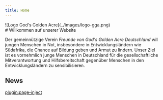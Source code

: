 ```yaml
---
title: Home
---
```

<div class="centeredImage" markdown="1" >
![Logo God's Golden Acre](../images/logo-gga.png)
</div>
# Willkommen auf unserer Website
  
Der gemeinnützige Verein *Freunde von God's Golden Acre Deutschland* will jungen Menschen in Not, insbesondere in Entwicklungsländern wie Südafrika, die Chance auf Bildung geben und Armut zu lindern. Unser Ziel ist es vornehmlich junge Menschen in Deutschland für die gesellschaftliche Mitverantwortung und Hilfsbereitschaft gegenüber Menschen in den Entwicklungsländern zu sensibilisieren.
## News
[plugin:page-inject](/news?template=blog_item)